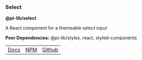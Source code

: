 ### Select

**@pi-lib/select**

A React component for a themeable select input

**Peer Dependencies:** @pi-lib/styles, react, styled-components

<table>
  <tbody>
    <tr>
      <td><a href="https://pi.lance-taylor.com/?path==/docs/atoms-inputs-select" target="_blank">Docs</a></td>
      <td><a href="https://www.npmjs.com/package/@pi-lib/select?activeTab=readme" target="_blank">NPM</a></td>
      <td><a href="https://github.com/lancerael/pi/tree/main/src/packages/components/atoms/inputs/Select" target="_blank">Github</a></td>
    </tr>
  </tbody>
</table>
